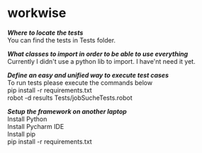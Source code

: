 # workwise

   ***Where to locate the tests***<br>
    You can find the tests in Tests folder.<br>
    
   ***What classes to import in order to be able to use everything***<br>
    Currently I didn't use a python lib to import. I have'nt need it yet.<br>
    
   ***Define an easy and unified way to execute test cases***<br> 
    To run tests please execute the commands below<br>
      pip install -r requirements.txt<br>
      robot -d results Tests/jobSucheTests.robot<br>
      
   ***Setup the framework on another laptop***<br>
    Install Python<br> 
    Install Pycharm IDE<br>
    Install pip<br>
    pip install -r requirements.txt<br>
    
    
    

